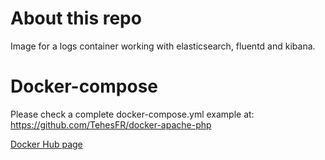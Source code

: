 # About this repo

Image for a logs container working with elasticsearch, fluentd and kibana.

# Docker-compose

Please check a complete docker-compose.yml example at: https://github.com/TehesFR/docker-apache-php

[Docker Hub page](https://hub.docker.com/r/tehes/docker-es-fluentd-kibana/)
